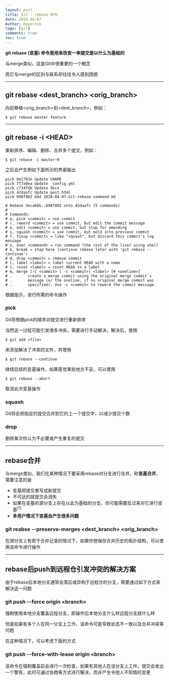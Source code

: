 ```yaml
---
layout: post
title: Git - rebase 命令
date: 2020-04-07
Author: Hyperzsb
tags: [git]
comments: true
toc: true
---
```


**git rebase (变基) 命令是用来改变一串提交是以什么为基础的**

与merge类似，这是Git中很重要的一个概念

而它与merge的区别与联系却往往令人感到困惑

<!-- more -->



---



## git rebase \<dest_branch\> \<orig_branch\>

向前移植\<orig_branch\>到\<dest_branch\>，例如：

```shell
$ git rebase master feature
```



---



## git rebase -i \<HEAD\>

重新排序、编辑、删除、合并多个提交，例如：

```shell
$ git rebase -i master~9
```

之后会产生例如下面所示的界面输出

```
pick 0e1783e Update CNAME
pick 7f7a0ea Update _config.yml
pick cf34fdb Update docs
pick 42daafc Update post.html
pick 098f802 Add 2020-04-07-Git-rebase-command.md

# Rebase 3eca66b..098f802 onto 42daafc (5 commands)
#
# Commands:
# p, pick <commit> = use commit
# r, reword <commit> = use commit, but edit the commit message
# e, edit <commit> = use commit, but stop for amending
# s, squash <commit> = use commit, but meld into previous commit
# f, fixup <commit> = like "squash", but discard this commit's log message
# x, exec <command> = run command (the rest of the line) using shell
# b, break = stop here (continue rebase later with 'git rebase --continue')
# d, drop <commit> = remove commit
# l, label <label> = label current HEAD with a name
# t, reset <label> = reset HEAD to a label
# m, merge [-C <commit> | -c <commit>] <label> [# <oneline>]
# .       create a merge commit using the original merge commit's
# .       message (or the oneline, if no original merge commit was
# .       specified). Use -c <commit> to reword the commit message.
```

根据提示，进行所需的命令操作



### pick

Git将根据pick的顺序对提交进行重新排序

当然这一过程可能引发很多冲突，需要进行手动解决，解决后，使用

```shell
$ git add <file>
```

来添加解决了冲突的文件，并使用

```shell
$ git rebase --continue
```

继续后续的变基操作，如果感觉某些地方不妥，可以使用

```shell
$ git rebase --abort
```

取消此次变基操作



### squash

Git将会把指定的提交合并到它的上一个提交中，以减少提交个数



### drop

删除某次你认为不必要或产生重复的提交



---



## rebase合并

与merge类似，我们在某种情况下要采用rebase对分支进行合并，称**变基合并**，需要注意的是

- 变基把提交重写成新提交
- 不可达的就提交会消失
- 如果在变基的源分支上存在以此为基础的分支，你可能需要反过来对它进行变基<sup>[1]</sup>
- **多用户情况下变基会产生很多问题**



### git reabse --preserve-merges \<dest_branch\> \<orig_branch\>

在源分支上有若干合并记录的情况下，如果你想保存合并历史的拓扑结构，可以使用该命令进行操作



---



## rebase后push到远程仓引发冲突的解决方案

由于rebase后本地分支通常会落后或异构于远程仓的分支，需要通过如下方式来解决这一问题



### git push --force origin \<branch\>

强制使用本地分支覆盖远程分支，即操作后本地分支什么样远程分支就什么样

但是如果有多个人在同一分支上工作，该命令可能导致状态不一致以及合并冲突等问题

在这种情况下，可以考虑下面的方式



### git push --force-with-lease origin \<branch\>

该命令在强制覆盖前会进行一次检查，如果有其他人在该分支上工作，提交会发出一个警告，此时可通过协商等方式进行解决，而非产生令他人不知情的变更

